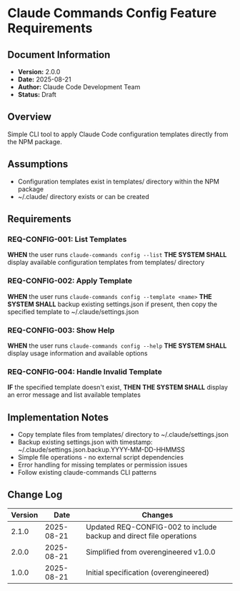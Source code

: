 # Claude Commands Config Feature Requirements

## Document Information
- **Version:** 2.0.0
- **Date:** 2025-08-21
- **Author:** Claude Code Development Team
- **Status:** Draft

## Overview
Simple CLI tool to apply Claude Code configuration templates directly from the NPM package.

## Assumptions
- Configuration templates exist in templates/ directory within the NPM package
- ~/.claude/ directory exists or can be created

## Requirements

### REQ-CONFIG-001: List Templates
**WHEN** the user runs `claude-commands config --list`
**THE SYSTEM SHALL** display available configuration templates from templates/ directory

### REQ-CONFIG-002: Apply Template  
**WHEN** the user runs `claude-commands config --template <name>`
**THE SYSTEM SHALL** backup existing settings.json if present, then copy the specified template to ~/.claude/settings.json

### REQ-CONFIG-003: Show Help
**WHEN** the user runs `claude-commands config --help`
**THE SYSTEM SHALL** display usage information and available options

### REQ-CONFIG-004: Handle Invalid Template
**IF** the specified template doesn't exist, **THEN**
**THE SYSTEM SHALL** display an error message and list available templates

## Implementation Notes
- Copy template files from templates/ directory to ~/.claude/settings.json
- Backup existing settings.json with timestamp: ~/.claude/settings.json.backup.YYYY-MM-DD-HHMMSS
- Simple file operations - no external script dependencies
- Error handling for missing templates or permission issues
- Follow existing claude-commands CLI patterns

## Change Log

| Version | Date | Changes |
|---------|------|---------|
| 2.1.0 | 2025-08-21 | Updated REQ-CONFIG-002 to include backup and direct file operations |
| 2.0.0 | 2025-08-21 | Simplified from overengineered v1.0.0 |
| 1.0.0 | 2025-08-21 | Initial specification (overengineered) |